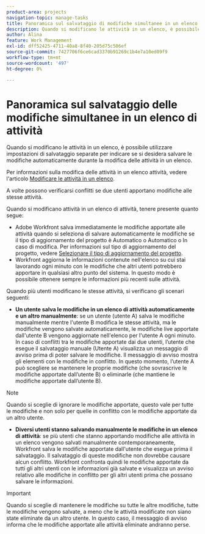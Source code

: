 ```yaml
---
product-area: projects
navigation-topic: manage-tasks
title: Panoramica sul salvataggio di modifiche simultanee in un elenco di task
description: Quando si modificano le attività in un elenco, è possibile utilizzare impostazioni di salvataggio separate per indicare se si desidera salvare le modifiche automaticamente durante la modifica delle attività in un elenco.
author: Alina
feature: Work Management
exl-id: dff52425-4711-40a8-8f40-205d75c506ef
source-git-commit: 7427706f6ce6cad3370b91269c1b4e7a10ed09f9
workflow-type: tm+mt
source-wordcount: '497'
ht-degree: 0%

---
```


# Panoramica sul salvataggio delle modifiche simultanee in un elenco di attività

Quando si modificano le attività in un elenco, è possibile utilizzare impostazioni di salvataggio separate per indicare se si desidera salvare le modifiche automaticamente durante la modifica delle attività in un elenco.

Per informazioni sulla modifica delle attività in un elenco attività, vedere l&#39;articolo [Modificare le attività in un elenco](../../../manage-work/tasks/manage-tasks/edit-tasks-in-a-list.md).

A volte possono verificarsi conflitti se due utenti apportano modifiche alle stesse attività.

Quando si modificano attività in un elenco di attività, tenere presente quanto segue:

* Adobe Workfront salva immediatamente le modifiche apportate alle attività quando si seleziona di salvare automaticamente le modifiche se il tipo di aggiornamento del progetto è Automatico o Automatico o In caso di modifica. Per informazioni sul tipo di aggiornamento del progetto, vedere [Selezionare il tipo di aggiornamento del progetto](../../../manage-work/projects/manage-projects/select-project-update-type.md).
* Workfront aggiorna le informazioni contenute nell&#39;elenco su cui stai lavorando ogni minuto con le modifiche che altri utenti potrebbero apportare in qualsiasi altro punto del sistema. In questo modo è possibile ottenere sempre le informazioni più recenti sulle attività.

Quando più utenti modificano le stesse attività, si verificano gli scenari seguenti:

* **Un utente salva le modifiche in un elenco di attività automaticamente e un altro manualmente**: se un utente (utente A) salva le modifiche manualmente mentre l&#39;utente B modifica le stesse attività, ma le modifiche vengono salvate automaticamente, le modifiche live apportate dall&#39;utente B vengono aggiornate nell&#39;elenco per l&#39;utente A ogni minuto. In caso di conflitti tra le modifiche apportate dai due utenti, l’utente che esegue il salvataggio manuale (Utente A) visualizza un messaggio di avviso prima di poter salvare le modifiche. Il messaggio di avviso mostra gli elementi con le modifiche in conflitto. In questo momento, l’utente A può scegliere se mantenere le proprie modifiche (che sovrascrive le modifiche apportate dall’utente B) o eliminarle (che mantiene le modifiche apportate dall’utente B).

>[!NOTE]
>
>Quando si sceglie di ignorare le modifiche apportate, questo vale per tutte le modifiche e non solo per quelle in conflitto con le modifiche apportate da un altro utente.

* **Diversi utenti stanno salvando manualmente le modifiche in un elenco di attività**: se più utenti che stanno apportando modifiche alle attività in un elenco vengono salvati manualmente contemporaneamente, Workfront salva le modifiche apportate dall&#39;utente che esegue prima il salvataggio. Il salvataggio di queste modifiche non dovrebbe causare alcun conflitto. Workfront confronta quindi le modifiche apportate da tutti gli altri utenti con le informazioni già salvate e visualizza un avviso relativo alle modifiche in conflitto per gli altri utenti prima che possano salvare le informazioni.

>[!IMPORTANT]
>
>Quando si sceglie di mantenere le modifiche su tutte le altre modifiche, tutte le modifiche vengono salvate, a meno che le attività modificate non siano state eliminate da un altro utente. In questo caso, il messaggio di avviso informa che le modifiche apportate alle attività eliminate andranno perse.

<!--
<div data-mc-conditions="QuicksilverOrClassic.Draft mode"> 
<p class="preview" data-mc-conditions="QuicksilverOrClassic.Draft mode">(NOTE: drafted - when replaced with the above live section; does it need an edit??) </p>
<div>
<p>When editing tasks in a list, you can select whether you want each change to be saved automatically or if you want to manually save multiple changes at one time by clicking the Save button. This depends on whether you enable the Autosave setting in the task list or not. </p>
<p>For information about editing tasks in a task list, see the article <a href="../../../manage-work/tasks/manage-tasks/edit-tasks.md" class="MCXref xref" xrefformat="{para}">Edit tasks</a>. </p>
<p>Sometimes, conflicts might appear if two users are making changes on the same tasks. </p>
<p>Consider the following when editing tasks in a task list: </p>
<ul>
<li>Workfront saves the changes you make to tasks immediately when you have enabled the Autosave setting. </li>
<li>Workfront updates the information on the list you are working on every minute with changes that other users might make anywhere else in the system. This ensures that you always get the latest information on the tasks. </li>
</ul>
<p>The following scenarios exist when multiple users are editing the same tasks:</p>
<ul>
<li>One user has Autosave disabled and another has it enabled: If a user (User A) has disabled the Autosave setting and is editing the task list while User B is editing the same tasks but they have enabled the Autosave setting, the live changes made by User B are updated on the list for User A every minute. If there are conflicts between the changes made by the two users, the user with the Autosave setting disabled (User A) sees a warning message before they can save their changes, that shows the items that have those conflicting changes. At this time, User A can choose whether they should keep their changes (which overwrites the changes made by User B), or discard them (which keeps the changes made by User B.) </li>
</ul> <note type="note">
When you select to discard the changes you made, this applies to all the changes and not just to those that have conflicts with the edits made by another user.
</note>
<ul>
<li>Several users have disabled the Autosave setting: If several users that have disabled the Autosave setting are making changes at the same time, Workfront saves the changes made by the user who saves first. Saving these changes should not encounter any conflicts. Workfrontthen compares the changes made by all the other users with the information that it already saved and displays a warning about the conflicting changes to the other users before they can save their information. </li>
</ul> <note type="important">
When you select to keep your changes over all other changes, your changes are saved, unless the tasks you made changes to were deleted by another user. In this case, the warning message informs you that the changes you made to the deleted tasks are lost.
</note>
</div>
</div>
-->

